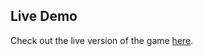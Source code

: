 ## Live Demo

Check out the live version of the game [here](https://your-github-username.github.io/tic-tac-toe/).
